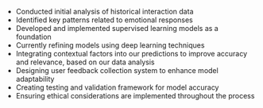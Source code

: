 - Conducted initial analysis of historical interaction data
- Identified key patterns related to emotional responses
- Developed and implemented supervised learning models as a foundation
- Currently refining models using deep learning techniques
- Integrating contextual factors into our predictions to improve accuracy and relevance, based on our data analysis
- Designing user feedback collection system to enhance model adaptability
- Creating testing and validation framework for model accuracy
- Ensuring ethical considerations are implemented throughout the process